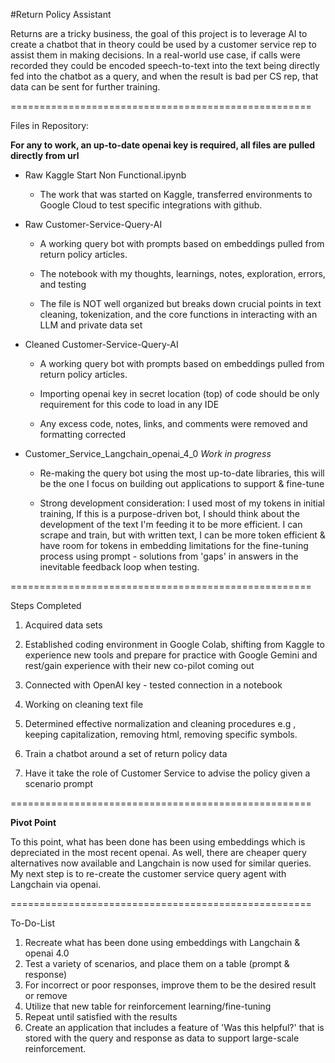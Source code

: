 #Return Policy Assistant

Returns are a tricky business, the goal of this project is to leverage AI to create a chatbot that in theory could be used by a customer service rep to assist them in making decisions. 
In a real-world use case, if calls were recorded they could be encoded speech-to-text into the text being directly fed into the chatbot as a query, and when the result is bad per CS rep, that data can be sent for further training.  

====================================================

Files in Repository:

**For any to work, an up-to-date openai key is required, all files are pulled directly from url**

- Raw Kaggle Start Non Functional.ipynb
  
     - The work that was started on Kaggle, transferred environments to Google Cloud to test specific integrations with github. 
      
- Raw Customer-Service-Query-AI
  
     - A working query bot with prompts based on embeddings pulled from return policy articles.

     - The notebook with my thoughts, learnings, notes, exploration, errors, and testing

     - The file is NOT well organized but breaks down crucial points in text cleaning, tokenization, and the core functions in interacting with an LLM and private data set 

- Cleaned Customer-Service-Query-AI
  
     - A working query bot with prompts based on embeddings pulled from return policy articles.

     - Importing openai key in secret location (top) of code should be only requirement for this code to load in any IDE 

     - Any excess code, notes, links, and comments were removed and formatting corrected
  
- Customer_Service_Langchain_openai_4_0 _Work in progress_
  
     - Re-making the query bot using the most up-to-date libraries, this will be the one I focus on building out applications to support & fine-tune
  
     - Strong development consideration: I used most of my tokens in initial training, If this is a purpose-driven bot, I should think about the development of the text I'm feeding it to be more efficient. I can scrape and train, but with written text, I can be more token efficient & have room for tokens in embedding limitations for the fine-tuning process using prompt - solutions from 'gaps' in answers in the inevitable feedback loop when testing. 

====================================================

Steps Completed 

1) Acquired data sets

2) Established coding environment in Google Colab, shifting from Kaggle to experience new tools and prepare for practice with Google Gemini and rest/gain experience with their new co-pilot coming out

3) Connected with OpenAI key - tested connection in a notebook 

4) Working on cleaning text file 

5) Determined effective normalization and cleaning procedures e.g , keeping capitalization, removing html, removing specific symbols.
    
6) Train a chatbot around a set of return policy data
   
7) Have it take the role of Customer Service to advise the policy given a scenario prompt

   
====================================================

**Pivot Point** 

To this point, what has been done has been using embeddings which is depreciated in the most recent openai. 
As well, there are cheaper query alternatives now available and Langchain is now used for similar queries.
My next step is to re-create the customer service query agent with Langchain via openai. 

====================================================

To-Do-List 

1) Recreate what has been done using embeddings with Langchain & openai 4.0 
2) Test a variety of scenarios, and place them on a table (prompt & response)
3) For incorrect or poor responses, improve them to be the desired result or remove
4) Utilize that new table for reinforcement learning/fine-tuning
5) Repeat until satisfied with the results
6) Create an application that includes a feature of 'Was this helpful?' that is stored with the query and response as data to support large-scale reinforcement.
  

